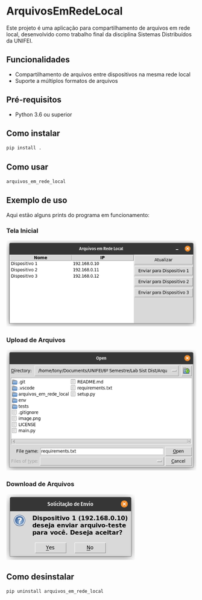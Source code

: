 # ArquivosEmRedeLocal

Este projeto é uma aplicação para compartilhamento de arquivos em rede local, desenvolvido como trabalho final da disciplina Sistemas Distribuídos da UNIFEI.

## Funcionalidades

- Compartilhamento de arquivos entre dispositivos na mesma rede local
- Suporte a múltiplos formatos de arquivos

## Pré-requisitos

- Python 3.6 ou superior

## Como instalar

```bash
pip install .
```

## Como usar

```bash
arquivos_em_rede_local
```

## Exemplo de uso

Aqui estão alguns prints do programa em funcionamento:

### Tela Inicial

![Tela Inicial](image1.png)

### Upload de Arquivos

![Upload de Arquivos](image2.png)

### Download de Arquivos

![Download de Arquivos](image3.png)

## Como desinstalar

```bash
pip uninstall arquivos_em_rede_local
```